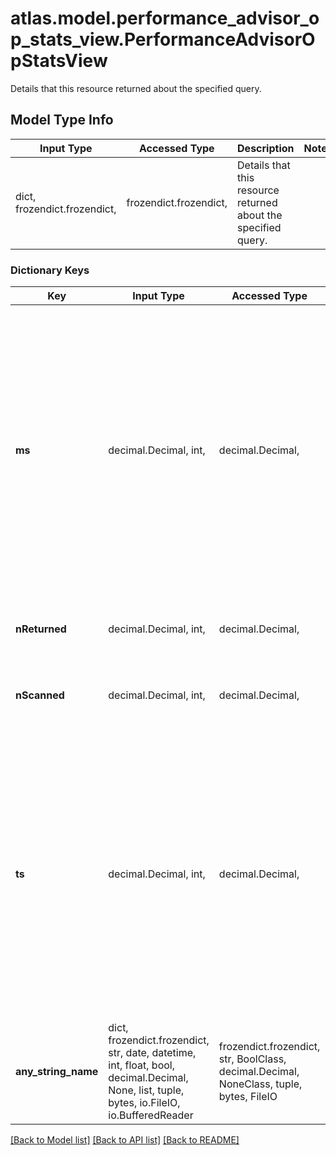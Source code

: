# atlas.model.performance_advisor_op_stats_view.PerformanceAdvisorOpStatsView

Details that this resource returned about the specified query.

## Model Type Info
Input Type | Accessed Type | Description | Notes
------------ | ------------- | ------------- | -------------
dict, frozendict.frozendict,  | frozendict.frozendict,  | Details that this resource returned about the specified query. | 

### Dictionary Keys
Key | Input Type | Accessed Type | Description | Notes
------------ | ------------- | ------------- | ------------- | -------------
**ms** | decimal.Decimal, int,  | decimal.Decimal,  | Length of time expressed during which the query finds suggested indexes among the managed namespaces in the cluster. This parameter expresses its value in milliseconds. This parameter relates to the **duration** query parameter. | [optional] value must be a 64 bit integer
**nReturned** | decimal.Decimal, int,  | decimal.Decimal,  | Number of results that the query returns. | [optional] value must be a 64 bit integer
**nScanned** | decimal.Decimal, int,  | decimal.Decimal,  | Number of documents that the query read. | [optional] value must be a 64 bit integer
**ts** | decimal.Decimal, int,  | decimal.Decimal,  | Date and time from which the query retrieves the suggested indexes. This parameter expresses its value in the number of seconds that have elapsed since the [UNIX epoch](https://en.wikipedia.org/wiki/Unix_time). This parameter relates to the **since** query parameter. | [optional] value must be a 64 bit integer
**any_string_name** | dict, frozendict.frozendict, str, date, datetime, int, float, bool, decimal.Decimal, None, list, tuple, bytes, io.FileIO, io.BufferedReader | frozendict.frozendict, str, BoolClass, decimal.Decimal, NoneClass, tuple, bytes, FileIO | any string name can be used but the value must be the correct type | [optional]

[[Back to Model list]](../../README.md#documentation-for-models) [[Back to API list]](../../README.md#documentation-for-api-endpoints) [[Back to README]](../../README.md)

